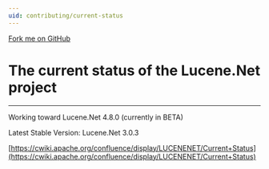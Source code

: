 ```yaml
---
uid: contributing/current-status
---
```


<span id="forkongithub"><a href="https://github.com/apache/lucenenet">Fork me on GitHub</a></span>

# The current status of the Lucene.Net project

---

Working toward Lucene.Net 4.8.0 (currently in BETA)

Latest Stable Version: Lucene.Net 3.0.3

[https://cwiki.apache.org/confluence/display/LUCENENET/Current+Status](https://cwiki.apache.org/confluence/display/LUCENENET/Current+Status)
